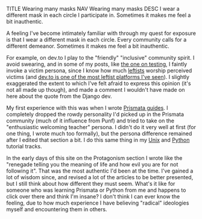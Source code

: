 TITLE Wearing many masks
NAV Wearing many masks
DESC I wear a different mask in each circle I participate in. Sometimes it makes me feel a bit inauthentic.

A feeling I've become intimately familiar with through my quest for exposure is that I wear a different mask in each circle. Every community calls for a different demeanor. Sometimes it makes me feel a bit inauthentic.

For example, on dev.to I play to the "friendly" "inclusive" community spirit. I avoid swearing, and in some of my posts, like [the one on testing](https://dev.to/yujiri8/change-my-mind-tests-are-overrated-2n0j), I faintly invoke a victim persona, since I know how much [leftists](/protagonism/left_right) worship perceived victims (and <a rel="nofollow" href="https://dev.to/code-of-conduct">dev.to is one of the most leftist platforms I've seen</a>). I slightly exaggerated the extent to which I've felt afraid to express this opinion (it's not all made up though), and made a comment I wouldn't have made on here about the quote from the Django dev.

My first experience with this was when I wrote [Prismata guides](/prismata/). I completely dropped the rowdy personality I'd picked up in the Prismata community (much of it influence from Punf) and tried to take on the "enthusiastic welcoming teacher" persona. I didn't do it very well at first (for one thing, I wrote much too formally), but the persona difference remained after I edited that section a bit. I do this same thing in my [Unix](/software/why_unix) and [Python](/software/pythontut1) tutorial tracks.

In the early days of this site on the Protagonism section I wrote like the "renegade telling you the meaning of life and how evil you are for not following it". That was the most authentic I'd been at the time. I've gained a lot of wisdom since, and revised a lot of the articles to be better presented, but I still think about how different they must seem. What's it like for someone who was learning Prismata or Python from me and happens to click over there and think I'm insane? I don't think I can ever know the feeling, due to how much experience I have believing "radical" ideologies myself and encountering them in others.
